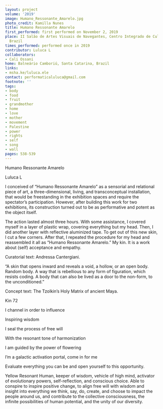 ```yaml
---
layout: project
volume: '2019'
image: Humano_Ressonante_Amarelo.jpg
photo_credit: Kamilla Nunes
title: Humano Ressonante Amarelo
first_performed: first performed on November 2, 2019
place: II Salão de Artes Visuais de Navegantes, Centro Integrado de Cultura, Navegantes,
  Brazil
times_performed: performed once in 2019
contributor: Luluca L
collaborators:
- Cali Ossani
home: Balneário Camboriú, Santa Catarina, Brazil
links:
- msha.ke/luluca.ele
contact: performaticaluluca@gmail.com
footnote: ''
tags:
- body
- food
- fruit
- grandmother
- home
- love
- mother
- movement
- Palestine
- power
- rights
- self
- song
- wall
pages: 538-539
---
```



Humano Ressonante Amarelo

Luluca L

I conceived of “Humano Ressonante Amarelo” as a sensorial and relational piece of art, a three-dimensional, living, and transconceptual installation, that would be freestanding in the exhibition spaces and require the spectator’s participation. However, after building this work for two exhibitions, its construction turned out to be as performative and potent as the object itself.

The action lasted almost three hours. With some assistance, I covered myself in a layer of plastic wrap, covering everything but my head. Then, I did another layer with reflective aluminized tape. To get out of this new skin, I cut a few corners. After that, I repeated the procedure for my head and reassembled it all as “Humano Ressonante Amarelo.” My kin. It is a work about (self) acceptance and empathy.

Curatorial text: Andressa Cantergiani.

“A skin that opens inward and reveals a void, a hollow, or an open body. Random body. A way that is rebellious to any form of figuration, which resists coding. A body that can also be lived as a door to the non-form, to the unconditioned.”

Concept text: The Tzolkin’s Holy Matrix of ancient Maya.

Kin 72

I channel in order to influence

Inspiring wisdom

I seal the process of free will

With the resonant tone of harmonization

I am guided by the power of flowering

I’m a galactic activation portal, come in for me

Evaluate everything you can be and open yourself to this opportunity.

Yellow Resonant Human, keeper of wisdom, vehicle of high mind, activator of evolutionary powers, self-reflection, and conscious choice. Able to conspire to inspire positive change, to align free will with wisdom and insight into everything we think, say, do, create, and choose to impact the people around us, and contribute to the collective consciousness, the infinite possibilities of human potential, and the unity of our diversity.
